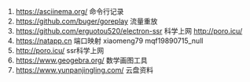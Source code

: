 1. https://asciinema.org/  命令行记录
2. https://github.com/buger/goreplay 流量重放
3. https://github.com/erguotou520/electron-ssr 科学上网 http://poro.icu/
4. https://natapp.cn 端口映射 xiaomeng79  mqf19890715_null
5. http://poro.icu/  ssr科学上网
6. https://www.geogebra.org/  数学画图工具
7. https://www.yunpanjingling.com/  云盘资料